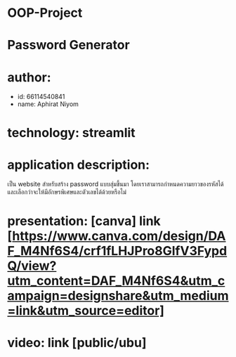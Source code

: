 # OOP-Project

# Password Generator
# author: 
  * id: 66114540841
  * name: Aphirat Niyom
# technology: streamlit
# application description: 
เป็น website สำหรับสร้าง password แบบสุ่มขึ้นมา โดยเราสามารถกำหนดความยาวของรหัสได้ และเลือกว่าจะให้มีอักษรพิเศษและตัวเลขได้ด้วยหรือไม่
# presentation: [canva] link [https://www.canva.com/design/DAF_M4Nf6S4/crf1fLHJPro8GlfV3FypdQ/view?utm_content=DAF_M4Nf6S4&utm_campaign=designshare&utm_medium=link&utm_source=editor]
# video: link [public/ubu]
  
